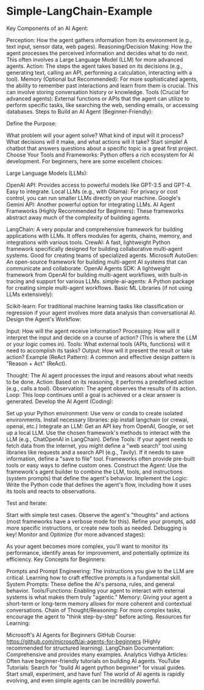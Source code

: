 # Simple-LangChain-Example
Key Components of an AI Agent:

Perception: How the agent gathers information from its environment (e.g., text input, sensor data, web pages).
Reasoning/Decision Making: How the agent processes the perceived information and decides what to do next. This often involves a Large Language Model (LLM) for more advanced agents.
Action: The steps the agent takes based on its decisions (e.g., generating text, calling an API, performing a calculation, interacting with a tool).
Memory (Optional but Recommended): For more sophisticated agents, the ability to remember past interactions and learn from them is crucial. This can involve storing conversation history or knowledge.
Tools (Crucial for advanced agents): External functions or APIs that the agent can utilize to perform specific tasks, like searching the web, sending emails, or accessing databases.
Steps to Build an AI Agent (Beginner-Friendly):

Define the Purpose:

What problem will your agent solve?
What kind of input will it process?
What decisions will it make, and what actions will it take?
Start simple! A chatbot that answers questions about a specific topic is a great first project.
Choose Your Tools and Frameworks:
Python offers a rich ecosystem for AI development. For beginners, here are some excellent choices:

Large Language Models (LLMs):

OpenAI API: Provides access to powerful models like GPT-3.5 and GPT-4. Easy to integrate.
Local LLMs (e.g., with Ollama): For privacy or cost control, you can run smaller LLMs directly on your machine.
Google's Gemini API: Another powerful option for integrating LLMs.
AI Agent Frameworks (Highly Recommended for Beginners): These frameworks abstract away much of the complexity of building agents.

LangChain: A very popular and comprehensive framework for building applications with LLMs. It offers modules for agents, chains, memory, and integrations with various tools.
CrewAI: A fast, lightweight Python framework specifically designed for building collaborative multi-agent systems. Good for creating teams of specialized agents.
Microsoft AutoGen: An open-source framework for building multi-agent AI systems that can communicate and collaborate.
OpenAI Agents SDK: A lightweight framework from OpenAI for building multi-agent workflows, with built-in tracing and support for various LLMs.
simple-ai-agents: A Python package for creating simple multi-agent workflows.
Basic ML Libraries (if not using LLMs extensively):

Scikit-learn: For traditional machine learning tasks like classification or regression if your agent involves more data analysis than conversational AI.
Design the Agent's Workflow:

Input: How will the agent receive information?
Processing: How will it interpret the input and decide on a course of action? (This is where the LLM or your logic comes in).
Tools: What external tools (APIs, functions) will it need to accomplish its tasks?
Output: How will it present the result or take action?
Example (ReAct Pattern): A common and effective design pattern is "Reason + Act" (ReAct).

Thought: The AI agent processes the input and reasons about what needs to be done.
Action: Based on its reasoning, it performs a predefined action (e.g., calls a tool).
Observation: The agent observes the results of its action.
Loop: This loop continues until a goal is achieved or a clear answer is generated.
Develop the AI Agent (Coding):

Set up your Python environment: Use venv or conda to create isolated environments.
Install necessary libraries: pip install langchain (or crewai, openai, etc.)
Integrate an LLM:
Get an API key from OpenAI, Google, or set up a local LLM.
Use the chosen framework's methods to interact with the LLM (e.g., ChatOpenAI in LangChain).
Define Tools:
If your agent needs to fetch data from the internet, you might define a "web search" tool using libraries like requests and a search API (e.g., Tavily).
If it needs to save information, define a "save to file" tool.
Frameworks often provide pre-built tools or easy ways to define custom ones.
Construct the Agent: Use the framework's agent builder to combine the LLM, tools, and instructions (system prompts) that define the agent's behavior.
Implement the Logic: Write the Python code that defines the agent's flow, including how it uses its tools and reacts to observations.


Test and Iterate:

Start with simple test cases.
Observe the agent's "thoughts" and actions (most frameworks have a verbose mode for this).
Refine your prompts, add more specific instructions, or create new tools as needed.
Debugging is key!
Monitor and Optimize (for more advanced stages):

As your agent becomes more complex, you'll want to monitor its performance, identify areas for improvement, and potentially optimize its efficiency.
Key Concepts for Beginners:

Prompts and Prompt Engineering: The instructions you give to the LLM are critical. Learning how to craft effective prompts is a fundamental skill.
System Prompts: These define the AI's persona, rules, and general behavior.
Tools/Functions: Enabling your agent to interact with external systems is what makes them truly "agentic."
Memory: Giving your agent a short-term or long-term memory allows for more coherent and contextual conversations.
Chain of Thought/Reasoning: For more complex tasks, encourage the agent to "think step-by-step" before acting.
Resources for Learning:

Microsoft's AI Agents for Beginners GitHub Course: https://github.com/microsoft/ai-agents-for-beginners (Highly recommended for structured learning).
LangChain Documentation: Comprehensive and provides many examples.
Analytics Vidhya Articles: Often have beginner-friendly tutorials on building AI agents.
YouTube Tutorials: Search for "build AI agent python beginner" for visual guides.
Start small, experiment, and have fun! The world of AI agents is rapidly evolving, and even simple agents can be incredibly powerful.




